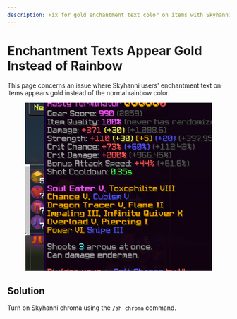 ```yaml
---
description: Fix for gold enchantment text color on items with Skyhanni installed.
---
```


# Enchantment Texts Appear Gold Instead of Rainbow

This page concerns an issue where Skyhanni users' enchantment text on items appears gold instead of the normal rainbow color.

<figure><img src="../.gitbook/assets/Skyhanni Gold Enchantment Text.png" alt="gold_enchant_text"><figcaption></figcaption></figure>

## Solution

Turn on Skyhanni chroma using the `/sh chroma` command.
